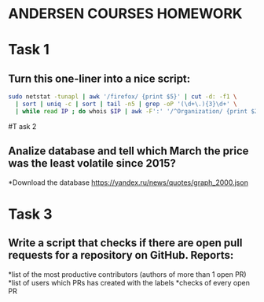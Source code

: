 # ANDERSEN COURSES HOMEWORK


# Task 1
## Turn this one-liner into a nice script:
```sh
sudo netstat -tunapl | awk '/firefox/ {print $5}' | cut -d: -f1 \
  | sort | uniq -c | sort | tail -n5 | grep -oP '(\d+\.){3}\d+' \
  | while read IP ; do whois $IP | awk -F':' '/^Organization/ {print $2}' ; done
```


#T ask 2
## Analize database and tell which March the price was the least volatile since 2015?
*Download the database https://yandex.ru/news/quotes/graph_2000.json


# Task 3
## Write a script that checks if there are open pull requests for a repository on GitHub. Reports:
*list of the most productive contributors (authors of more than 1 open PR)
*list of users which PRs has created with the labels
*checks of every open PR
